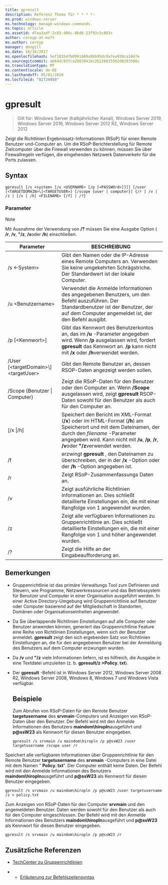 ```yaml
---
title: gpresult
description: Referenz Thema für * * * *-
ms.prod: windows-server
ms.technology: manage-windows-commands
ms.topic: article
ms.assetid: dfaa3adf-2c83-486c-86d6-23f93c5c883c
author: coreyp-at-msft
ms.author: coreyp
manager: dongill
ms.date: 10/16/2017
ms.openlocfilehash: 5ef183547b0991489a9bb95dc0a7ea938ca1847e
ms.sourcegitcommit: ab64dc83fca28039416c26226815502d0193500c
ms.translationtype: MT
ms.contentlocale: de-DE
ms.lasthandoff: 05/01/2020
ms.locfileid: "82724958"
---
```

# <a name="gpresult"></a>gpresult

> Gilt für: Windows Server (halbjährlicher Kanal), Windows Server 2019, Windows Server 2016, Windows Server 2012 R2, Windows Server 2012

Zeigt die Richtlinien Ergebnissatz-Informationen (RSoP) für einen Remote Benutzer und-Computer an.
Um die RSoP-Berichterstellung für Remote Zielcomputer über die Firewall verwenden zu können, müssen Sie über Firewallregeln verfügen, die eingehenden Netzwerk Datenverkehr für die Ports zulassen.

## <a name="syntax"></a>Syntax

```
gpresult [/s <system> [/u <USERNAME> [/p [<PASSWOrd>]]]] [/user [<TARGETDOMAIN>\]<TARGETUSER>] [/scope {user | computer}] {/r | /v | /z | [/x | /h] <FILENAME> [/f] | /?}
```

### <a name="parameters"></a>Parameter

> [!NOTE]
> Mit Ausnahme der Verwendung von **/?** müssen Sie eine Ausgabe Option ( **/r**, **/v**, **"/z**, **/x**oder **/h**) einschließen.

|                Parameter                 |                                                                                                     BESCHREIBUNG                                                                                                      |
|------------------------------------------|----------------------------------------------------------------------------------------------------------------------------------------------------------------------------------------------------------------------|
|              /s \<-System\>               |                                                  Gibt den Namen oder die IP-Adresse eines Remote Computers an. Verwenden Sie keine umgekehrten Schrägstriche. Der Standardwert ist der lokale Computer.                                                   |
|             /u \<Benutzername\>              |                                Verwendet die Anmelde Informationen des angegebenen Benutzers, um den Befehl auszuführen. Der Standardbenutzer ist der Benutzer, der auf dem Computer angemeldet ist, der den Befehl ausgibt.                                 |
|            /p [\<Kennwort\>]             |            Gibt das Kennwort des Benutzerkontos an, das im **/u** -Parameter angegeben wird. Wenn **/p** ausgelassen wird, fordert **gpresult** das Kennwort an. **/p** kann nicht mit **/x** oder **/h**verwendet werden.            |
| /User [\<targetDomain\>\\]\<targetUser\> |                                                                            Gibt den Remote Benutzer an, dessen RSOP-Daten angezeigt werden sollen.                                                                             |
|      /Scope {Benutzer &#124; Computer}       |                                Zeigt die RSoP-Daten für den Benutzer oder den Computer an. Wenn **/Scope** ausgelassen wird, zeigt **gpresult** RSOP-Daten sowohl für den Benutzer als auch für den Computer an.                                 |
|        [/x &#124;/h]<FILENAME>         | Speichert den Bericht im XML-Format (**/x**) oder im HTML-Format (**/h**) am Speicherort und mit dem Dateinamen, der durch den *filename* -Parameter angegeben wird. Kann nicht mit **/u**, **/p**, **/r**, **/v**oder **"/z**verwendet werden. |
|                    /f                    |                                                           erzwingt **gpresult** , den Dateinamen zu überschreiben, der in der **/x** -Option oder der **/h** -Option angegeben ist.                                                           |
|                    /r                    |                                                                                             Zeigt RSoP-Zusammenfassungs Daten an.                                                                                              |
|                    /v                    |                                                    Zeigt ausführliche Richtlinien Informationen an. Dies schließt detaillierte Einstellungen ein, die mit einer Rangfolge von 1 angewendet wurden.                                                    |
|                    /z                    |                                     Zeigt alle verfügbaren Informationen zu Gruppenrichtlinie an. Dies schließt detaillierte Einstellungen ein, die mit einer Rangfolge von 1 und höher angewendet wurden.                                      |
|                    /?                    |                                                                                         Zeigt die Hilfe an der Eingabeaufforderung an.                                                                                         |

## <a name="remarks"></a>Bemerkungen
- Gruppenrichtlinie ist das primäre Verwaltungs Tool zum Definieren und Steuern, wie Programme, Netzwerkressourcen und das Betriebssystem für Benutzer und Computer in einer Organisation ausgeführt werden. In einer Active Directory-Umgebung wird Gruppenrichtlinie auf Benutzer oder Computer basierend auf der Mitgliedschaft in Standorten, Domänen oder Organisationseinheiten angewendet.
- Da Sie überlappende Richtlinien Einstellungen auf alle Computer oder Benutzer anwenden können, generiert das Gruppenrichtlinie Feature eine Reihe von Richtlinien Einstellungen, wenn sich der Benutzer anmeldet. **gpresult** zeigt den sich ergebenden Satz von Richtlinien Einstellungen an, die für den angegebenen Benutzer bei der Anmeldung des Benutzers auf dem Computer erzwungen wurden.
- Da **/v** und **"/z** viele Informationen liefern, ist es hilfreich, die Ausgabe in eine Textdatei umzuleiten (z. b. **gpresult/z >Policy. txt**).
- Der **gpresult** -Befehl ist in Windows Server 2012, Windows Server 2008 R2, Windows Server 2008, Windows 8, Windows 7 und Windows Vista verfügbar.
  ## <a name="examples"></a>Beispiele
  Zum Abrufen von RSoP-Daten für den Remote Benutzer **targetusername** des **srvmain**-Computers und Anzeigen von RSoP-Daten über den Benutzer. Der Befehl wird mit den Anmelde Informationen des Benutzers **maindom\hiropln**ausgeführt und <strong>p@ssW23</strong> als Kennwort für diesen Benutzer eingegeben.

  ```
  gpresult /s srvmain /u maindom\hiropln /p p@ssW23 /user targetusername /scope user /r
  ```
  
Speichert alle verfügbaren Informationen über Gruppenrichtlinie für den Remote Benutzer **targetusername** des **srvmain** -Computers in eine Datei mit dem Namen " **Policy. txt**". Der Computer enthält keine Daten. Der Befehl wird mit den Anmelde Informationen des Benutzers **maindom\hiropln**ausgeführt und <strong>p@ssW23</strong> als Kennwort für diesen Benutzer eingegeben.

  ```
  gpresult /s srvmain /u maindom\hiropln /p p@ssW23 /user targetusername /z > policy.txt
  ```
  
Zum Anzeigen von RSoP-Daten für den Computer **srvmain** und den angemeldeten Benutzer. Daten werden sowohl für den Benutzer als auch für den Computer eingeschlossen. Der Befehl wird mit den Anmelde Informationen des Benutzers **maindom\hiropln**ausgeführt und <strong>p@ssW23</strong> als Kennwort für diesen Benutzer eingegeben.

  ```
  gpresult /s srvmain /u maindom\hiropln /p p@ssW23 /r
  ```
  
## <a name="additional-references"></a>Zusätzliche Referenzen
- [TechCenter zu Gruppenrichtlinien](https://go.microsoft.com/fwlink/?LinkID=145531)

- - [Erläuterung zur Befehlszeilensyntax](command-line-syntax-key.md)
